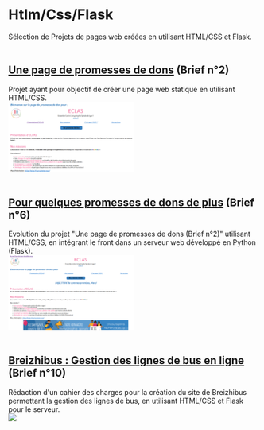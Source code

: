 # Htlm/Css/Flask
Sélection de Projets de pages web créées en utilisant HTML/CSS et Flask.</br>
</br>

## [Une page de promesses de dons](Page_promesses_dons/README.md) (Brief n°2)
Projet ayant pour objectif de créer une page web statique en utilisant HTML/CSS.</br>
<img src='./B2_Page_promesses_dons/images_md/page_accueil.png' width='50%'></br>
</br>

## [Pour quelques promesses de dons de plus](Promesses_dons_de_plus/README.md) (Brief n°6)
Evolution du projet "Une page de promesses de dons (Brief n°2)" utilisant HTML/CSS, en intégrant le front dans un serveur web développé en Python (Flask).</br>
<img src='./B6_Pour_quelques_promesses_dons_de_plus/images_md/page_accueil.png' width='50%'></br>
</br>


## [Breizhibus : Gestion des lignes de bus en ligne](https://github.com/MainaLD/Cahier-des-charges-Breizhibus-Brief10.git) (Brief n°10)
Rédaction d'un cahier des charges pour la création du site de Breizhibus permettant la gestion des lignes de bus, en utilisant HTML/CSS et Flask pour le serveur.
</br>
<img src=https://github.com/MainaLD/Cahier-des-charges-Breizhibus-Brief10/blob/branche1/images_md/Lignes_bus.png width='50%'></br>
</br>